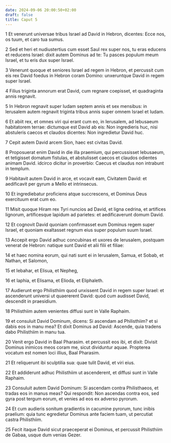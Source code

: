 ```yaml
---
date: 2024-09-06 20:00:50+02:00
draft: false
title: Caput 5
---
```





1 Et venerunt universae tribus Israel ad David in Hebron, dicentes: Ecce nos, os tuum, et caro tua sumus.

2 Sed et heri et nudiustertius cum esset Saul rex super nos, tu eras educens et reducens Israel: dixit autem Dominus ad te: Tu pasces populum meum Israel, et tu eris dux super Israel.

3 Venerunt quoque et seniores Israel ad regem in Hebron, et percussit cum eis rex David foedus in Hebron coram Domino: unxeruntque David in regem super Israel.

4 Filius triginta annorum erat David, cum regnare coepisset, et quadraginta annis regnavit.

5 In Hebron regnavit super Iudam septem annis et sex mensibus: in Ierusalem autem regnavit triginta tribus annis super omnem Israel et Iudam.

6 Et abiit rex, et omnes viri qui erant cum eo, in Ierusalem, ad Iebusaeum habitatorem terrae: dictumque est David ab eis: Non ingredieris huc, nisi abstuleris caecos et claudos dicentes: Non ingredietur David huc.

7 Cepit autem David arcem Sion, haec est civitas David.

8 Proposuerat enim David in die illa praemium, qui percussisset Iebusaeum, et tetigisset domatum fistulas, et abstulisset caecos et claudos odientes animam David. idcirco dicitur in proverbio: Caecus et claudus non intrabunt in templum.

9 Habitavit autem David in arce, et vocavit eam, Civitatem David: et aedificavit per gyrum a Mello et intrinsecus.

10 Et ingrediebatur proficiens atque succrescens, et Dominus Deus exercituum erat cum eo.

11 Misit quoque Hiram rex Tyri nuncios ad David, et ligna cedrina, et artifices lignorum, artificesque lapidum ad parietes: et aedificaverunt domum David.

12 Et cognovit David quoniam confirmasset eum Dominus regem super Israel, et quoniam exaltasset regnum eius super populum suum Israel.

13 Accepit ergo David adhuc concubinas et uxores de Ierusalem, postquam venerat de Hebron: natique sunt David et alii filii et filiae:

14 et haec nomina eorum, qui nati sunt ei in Ierusalem, Samua, et Sobab, et Nathan, et Salomon,

15 et Iebahar, et Elisua, et Nepheg,

16 et Iaphia, et Elisama, et Elioda, et Eliphaleth.

17 Audierunt ergo Philisthiim quod unxissent David in regem super Israel: et ascenderunt universi ut quaererent David: quod cum audisset David, descendit in praesidium.

18 Philisthiim autem venientes diffusi sunt in Valle Raphaim.

19 et consuluit David Dominum, dicens: Si ascendam ad Philisthiim? et si dabis eos in manu mea? Et dixit Dominus ad David: Ascende, quia tradens dabo Philisthiim in manu tua.

20 Venit ergo David in Baal Pharasim. et percussit eos ibi, et dixit: Divisit Dominus inimicos meos coram me, sicut dividuntur aquae. Propterea vocatum est nomen loci illius, Baal Pharasim.

21 Et reliquerunt ibi sculptilia sua: quae tulit David, et viri eius.

22 Et addiderunt adhuc Philisthiim ut ascenderent, et diffusi sunt in Valle Raphaim.

23 Consuluit autem David Dominum: Si ascendam contra Philisthaeos, et tradas eos in manus meas? Qui respondit: Non ascendas contra eos, sed gyra post tergum eorum, et venies ad eos ex adverso pyrorum.

24 Et cum audieris sonitum gradientis in cacumine pyrorum, tunc inibis praelium: quia tunc egredietur Dominus ante faciem tuam, ut percutiat castra Philisthiim.

25 Fecit itaque David sicut praeceperat ei Dominus, et percussit Philisthiim de Gabaa, usque dum venias Gezer.

